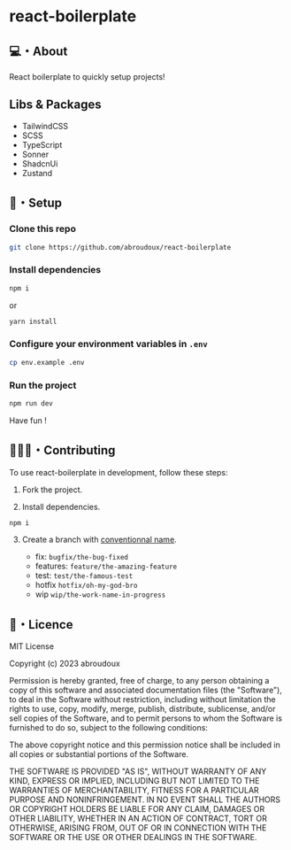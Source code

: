 # react-boilerplate

## 💻・About

React boilerplate to quickly setup projects!

## Libs & Packages

- TailwindCSS
- SCSS
- TypeScript
- Sonner
- ShadcnUi
- Zustand

## 🎯・Setup

### Clone this repo
```bash
git clone https://github.com/abroudoux/react-boilerplate
```

### Install dependencies
```bash
npm i
```
or 

```bash
yarn install
```

### Configure your environment variables in `.env`

```bash
cp env.example .env
```

### Run the project
```bash
npm run dev
```

Have fun !

## 🧑‍🤝‍🧑・Contributing

To use react-boilerplate in development, follow these steps:

1. Fork the project.

2. Install dependencies.

```bash
npm i
```

3. Create a branch with [conventionnal name](https://tilburgsciencehub.com/building-blocks/collaborate-and-share-your-work/use-github/naming-git-branches/).

   - fix: `bugfix/the-bug-fixed`
   - features: `feature/the-amazing-feature`
   - test: `test/the-famous-test`
   - hotfix `hotfix/oh-my-god-bro`
   - wip `wip/the-work-name-in-progress`

## 📑・Licence

MIT License

Copyright (c) 2023 abroudoux

Permission is hereby granted, free of charge, to any person obtaining a copy
of this software and associated documentation files (the "Software"), to deal
in the Software without restriction, including without limitation the rights
to use, copy, modify, merge, publish, distribute, sublicense, and/or sell
copies of the Software, and to permit persons to whom the Software is
furnished to do so, subject to the following conditions:

The above copyright notice and this permission notice shall be included in all
copies or substantial portions of the Software.

THE SOFTWARE IS PROVIDED "AS IS", WITHOUT WARRANTY OF ANY KIND, EXPRESS OR
IMPLIED, INCLUDING BUT NOT LIMITED TO THE WARRANTIES OF MERCHANTABILITY,
FITNESS FOR A PARTICULAR PURPOSE AND NONINFRINGEMENT. IN NO EVENT SHALL THE
AUTHORS OR COPYRIGHT HOLDERS BE LIABLE FOR ANY CLAIM, DAMAGES OR OTHER
LIABILITY, WHETHER IN AN ACTION OF CONTRACT, TORT OR OTHERWISE, ARISING FROM,
OUT OF OR IN CONNECTION WITH THE SOFTWARE OR THE USE OR OTHER DEALINGS IN THE
SOFTWARE.
